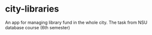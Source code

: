 # city-libraries
An app for managing library fund in the whole city. The task from NSU database course (6th semester)
